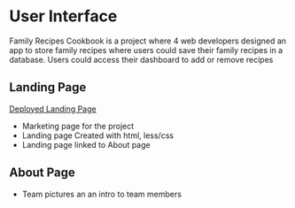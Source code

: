 # User Interface
Family Recipes Cookbook is a project where 4 web developers designed an app to store family recipes where users could save their family recipes in a database. Users could access their dashboard to add or remove recipes

## Landing Page
[Deployed Landing Page](https://sandracoburn.github.io/Family-Recipes-UI/)

- Marketing page for the project
- Landing page Created with html, less/css
- Landing page linked to About page

## About Page
- Team pictures an an intro to team members
